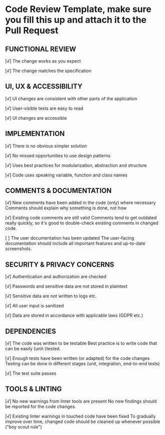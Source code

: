 # Code Review Template, make sure you fill this up and attach it to the Pull Request

## FUNCTIONAL REVIEW
[√] The change works as you expect

[√] The change matches the specification

## UI, UX & ACCESSIBILITY
[√] UI changes are consistent with other parts of the application

[√] User-visible texts are easy to read

[√] UI changes are accessible

## IMPLEMENTATION
[√] There is no obvious simpler solution

[√] No missed opportunities to use design patterns

[√] Uses best practices for modularization, abstraction and structure

[√] Code uses speaking variable, function and class names

## COMMENTS & DOCUMENTATION
[√] New comments have been added in the code (only) where necessary
Comments should explain why something is done, not how

[√] Existing code comments are still valid
Comments tend to get outdated really quickly, so it's good to double-check existing comments in changed code.

[ ] The user documentation has been updated
The user-facing documentation should include all important features and up-to-date screenshots.

## SECURITY & PRIVACY CONCERNS
[√] Authentication and authorization are checked

[√] Passwords and sensitive data are not stored in plaintext

[√] Sensitive data are not written to logs etc.

[√] All user input is sanitized

[√] Data are stored in accordance with applicable laws (GDPR etc.)

## DEPENDENCIES
[√] The code was written to be testable
Best practice is to write code that can be easily (unit-)tested.

[√] Enough tests have been written (or adapted) for the code changes
Testing can be done in different stages (unit, integration, end-to-end tests)

[√] The test suite passes

## TOOLS & LINTING
[√] No new warnings from linter tools are present
No new findings should be reported for the code changes.

[√] Existing linter warnings in touched code have been fixed
To gradually improve over time, changed code should be cleaned up whenever possible ("boy scout rule")
